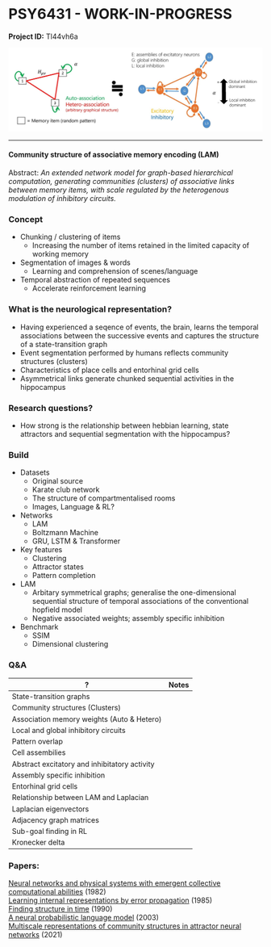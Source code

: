 # PSY6431 - WORK-IN-PROGRESS

**Project ID:**  Tl44vh6a

<p align="center">
  <img src="https://github.com/epochlab/LAM/blob/main/sample.png">
</p>

--------------------------------------------------------------------

#### Community structure of associative memory encoding (LAM)
Abstract: *An extended network model for graph-based hierarchical computation, generating communities (clusters) of associative links between memory items, with scale regulated by the heterogenous modulation of inhibitory circuits.*

### Concept

- Chunking / clustering of items
    - Increasing the number of items retained in the limited capacity of working memory
- Segmentation of images & words
    - Learning and comprehension of scenes/language
- Temporal abstraction of repeated sequences
    - Accelerate reinforcement learning

### What is the neurological representation?
- Having experienced a seqence of events, the brain, learns the temporal associations between the successive events and captures the structure of a state-transition graph
- Event segmentation performed by humans reflects community structures (clusters)
- Characteristics of place cells and entorhinal grid cells
- Asymmetrical links generate chunked sequential activities in the hippocampus

### Research questions?
- How strong is the relationship between hebbian learning, state attractors and sequential segmentation with the hippocampus?

### Build
- Datasets
    - Original source
    - Karate club network
    - The structure of compartmentalised rooms
    - Images, Language & RL?
- Networks
    - LAM
    - Boltzmann Machine
    - GRU, LSTM & Transformer
- Key features
    - Clustering
    - Attractor states
    - Pattern completion
- LAM
    - Arbitary symmetrical graphs; generalise the one-dimensional sequential structure of temporal associations of the conventional hopfield model
    - Negative associated weights; assembly specific inhibition
- Benchmark
    - SSIM
    - Dimensional clustering

### Q&A
? | Notes
------- | -------
State-transition graphs |
Community structures (Clusters) |
Association memory weights (Auto & Hetero) |
Local and global inhibitory circuits |
Pattern overlap |
Cell assembilies |
Abstract excitatory and inhibitatory activity |
Assembly specific inhibition |
Entorhinal grid cells |
Relationship between LAM and Laplacian |
Laplacian eigenvectors |
Adjacency graph matrices |
Sub-goal finding in RL |
Kronecker delta |

### Papers:

[Neural networks and physical systems with emergent collective computational abilities](https://www.researchgate.net/publication/16246447_Neural_Networks_and_Physical_Systems_with_Emergent_Collective_Computational_Abilities) (1982)<br>
[Learning internal representations by error propagation](https://apps.dtic.mil/dtic/tr/fulltext/u2/a164453.pdf) (1985)<br>
[Finding structure in time](http://psych.colorado.edu/~kimlab/Elman1990.pdf) (1990)<br>
[A neural probabilistic language model](https://www.jmlr.org/papers/volume3/bengio03a/bengio03a.pdf) (2003)<br>
[Multiscale representations of community structures in attractor neural networks](https://www.ncbi.nlm.nih.gov/pmc/articles/PMC8412329/pdf/pcbi.1009296.pdf) (2021)